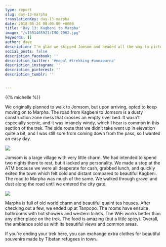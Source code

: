 ```yaml
---
type: report
slug: day-13-marpha
translationKey: day-13-marpha
date: 2018-05-24 00:00:00 +0000
title: 'Day 13: Kagbeni to Marpha'
image: "/v1551465921/IMG_2902.jpg"
keywords: []
author: dave
description: I'm glad we skipped Jomsom and headed all the way to picturesque town of Marpha.
social_posts: false
description_facebook: ''
description_twitter: '#nepal #trekking #annapurna'
description_instagram: ''
description_pinterest: ''
description_tumblr: ''


---
```

{{% michelle %}}

We originally planned to walk to Jomsom, but upon arriving, opted to keep moving on to Marpha. The road from Kagbeni to Jomsom is a dusty construction zone mess that crosses an empty river bed. It wasn’t especially scenic, and it was insanely windy, which I hear is common in this section of the trek. The side route that we didn’t take went up in elevation quite a bit, and I was still sore from coming down from the pass, so I wanted an easy day.

![](https://res.cloudinary.com/wildernessprime/image/upload/w_800,dpr_auto/v1551465845/IMG_2880.jpg)

Jomsom is a large village with very little charm. We had intended to spend two nights there to rest, but it lacked any personality. We made a stop at the ATM because we were all desperate for cash, grabbed lunch, and quickly exited the town which felt cold and distant compared to beautiful Kagbeni. The road to Marpha was much of the same. We walked through gravel and dust along the road until we entered the city gate.

![](https://res.cloudinary.com/wildernessprime/image/upload/w_800,dpr_auto/v1551465921/IMG_2902.jpg)

Marpha is full of old world charm and beautiful quaint tea houses. After checking out a few, we ended up at Tanpopo. The rooms have ensuite bathrooms with hot showers and western toilets. The WiFi works better than any other place on the trek. The food is amazing (but a little spicy). Overall, the ambience sold us with its beautiful views and common areas.

If you’re ending your trek here, you can exchange extra clothes for beautiful souvenirs made by Tibetan refugees in town.